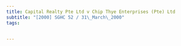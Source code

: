 ```yaml
---
title: Capital Realty Pte Ltd v Chip Thye Enterprises (Pte) Ltd 
subtitle: "[2000] SGHC 52 / 31\_March\_2000"
tags:


---
```


